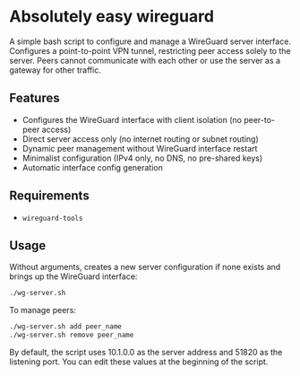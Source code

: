 # Absolutely easy wireguard

A simple bash script to configure and manage a WireGuard server interface. Configures a point-to-point VPN tunnel, restricting peer access solely to the server. Peers cannot communicate with each other or use the server as a gateway for other traffic.

## Features

- Configures the WireGuard interface with client isolation (no peer-to-peer access)
- Direct server access only (no internet routing or subnet routing)
- Dynamic peer management without WireGuard interface restart
- Minimalist configuration (IPv4 only, no DNS, no pre-shared keys)
- Automatic interface config generation

## Requirements

- `wireguard-tools`

## Usage

Without arguments, creates a new server configuration if none exists and brings up the WireGuard interface:

```bash
./wg-server.sh
```

To manage peers:

```bash
./wg-server.sh add peer_name
./wg-server.sh remove peer_name
```

By default, the script uses 10.1.0.0 as the server address and 51820 as the listening port. You can edit these values at the beginning of the script.

